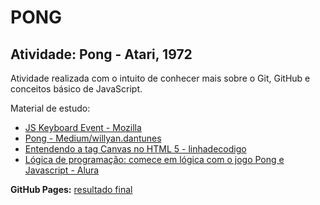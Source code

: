 # **PONG**
## Atividade: Pong - Atari, 1972

Atividade realizada com o intuito de conhecer mais sobre o Git, GitHub e conceitos básico de JavaScript.

Material de estudo:
* [JS Keyboard Event - Mozilla](https://developer.mozilla.org/en-US/docs/Web/API/KeyboardEvent/key)
* [Pong - Medium/willyan.dantunes](https://medium.com/@willyan.dantunes/criando-o-game-pong-com-js-em-menos-de-5-minutos-554d8a97a68d)
* [Entendendo a tag Canvas no HTML 5 - linhadecodigo](http://www.linhadecodigo.com.br/artigo/3488/entendendo-a-tag-canvas-no-html-5.aspx)
* [Lógica de programação: comece em lógica com o jogo Pong e Javascript - Alura](https://cursos.alura.com.br/course/pong-javascript/task/56090)

**GitHub Pages:**  [resultado final](https://ramonvsousa.github.io/pong/)
